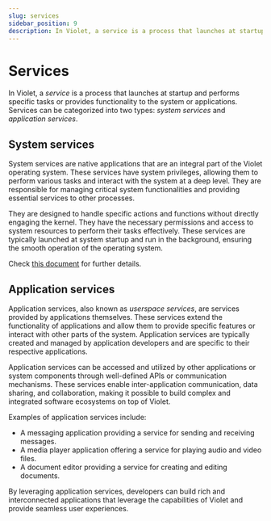 ```yaml
---
slug: services
sidebar_position: 9
description: In Violet, a service is a process that launches at startup and performs specific tasks or provides functionality to the system or applications.
---
```


# Services

In Violet, a *service* is a process that launches at startup and performs specific tasks or provides functionality to the system or applications. Services can be categorized into two types: *system services* and *application services*.

## System services

System services are native applications that are an integral part of the Violet operating
system. These services have system privileges, allowing them to perform various tasks and
interact with the system at a deep level. They are responsible for managing critical
system functionalities and providing essential services to other processes.

They are designed to handle specific actions and functions without directly engaging the
kernel. They have the necessary permissions and access to system resources to perform
their tasks effectively. These services are typically launched at system startup and run
in the background, ensuring the smooth operation of the operating system.

Check [this document](../specs/services/README.md) for further details.

## Application services

Application services, also known as *userspace services*, are services provided by
applications themselves. These services extend the functionality of applications and
allow them to provide specific features or interact with other parts of the system.
Application services are typically created and managed by application developers and are
specific to their respective applications.

Application services can be accessed and utilized by other applications or system
components through well-defined APIs or communication mechanisms. These services enable
inter-application communication, data sharing, and collaboration, making it possible to
build complex and integrated software ecosystems on top of Violet.

Examples of application services include:

- A messaging application providing a service for sending and receiving messages.
- A media player application offering a service for playing audio and video files.
- A document editor providing a service for creating and editing documents.

By leveraging application services, developers can build rich and interconnected
applications that leverage the capabilities of Violet and provide seamless user
experiences.
